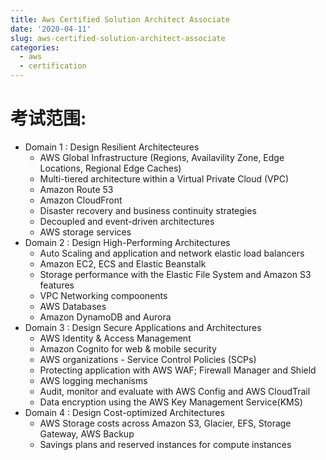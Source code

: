 ```yaml
---
title: Aws Certified Solution Architect Associate
date: '2020-04-11'
slug: aws-certified-solution-architect-associate
categories:
  - aws
  - certification
---
```


# 考试范围:

 * Domain 1 : Design Resilient Architecteures
    - AWS Global Infrastructure (Regions, Availavility Zone, Edge Locations, Regional Edge Caches)
    - Multi-tiered architecture within a Virtual Private Cloud (VPC)
    - Amazon Route 53
    - Amazon CloudFront
    - Disaster recovery and business continuity strategies
    - Decoupled and event-driven architectures
    - AWS storage services
 * Domain 2 : Design High-Performing Architectures
    - Auto Scaling and application and network elastic load balancers
    - Amazon EC2, ECS and Elastic Beanstalk
    - Storage performance with the Elastic File System and Amazon S3 features
    - VPC Networking compoonents
    - AWS Databases
    - Amazon DynamoDB and Aurora
 * Domain 3 : Design Secure Applications and Architectures
    - AWS Identity & Access Management
    - Amazon Cognito for web & mobile security
    - AWS organizations - Service Control Policies (SCPs)
    - Protecting application with AWS WAF; Firewall Manager and Shield
    - AWS logging mechanisms
    - Audit, monitor and evaluate with AWS Config and AWS CloudTrail
    - Data encryption using the AWS Key Management Service(KMS)
 * Domain 4 : Design Cost-optimized Architectures 
    - AWS Storage costs across Amazon S3, Glacier, EFS, Storage Gateway, AWS Backup
    - Savings plans and reserved instances for compute instances
